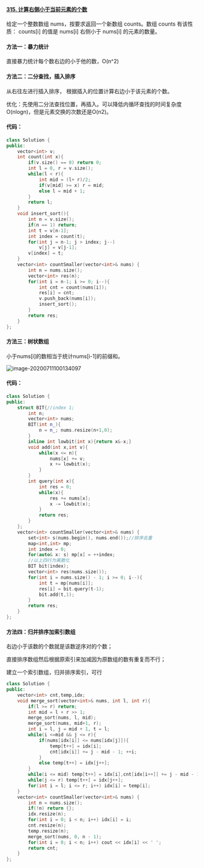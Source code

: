 #### [315. 计算右侧小于当前元素的个数](https://leetcode-cn.com/problems/count-of-smaller-numbers-after-self/)

给定一个整数数组 nums，按要求返回一个新数组 counts。数组 counts 有该性质： counts[i] 的值是  nums[i] 右侧小于 nums[i] 的元素的数量。

#### 方法一：暴力统计

直接暴力统计每个数右边的小于他的数，O(n^2)

#### 方法二：二分查找，插入排序

从右往左进行插入排序，
根据插入的位置计算右边小于该元素的个数。

优化：先使用二分法查找位置，再插入。可以降低内循环查找的时间复杂度O(nlogn)，但是元素交换的次数还是O(n2)。

#### 代码：

```cpp
class Solution {
public:
    vector<int> v;
    int count(int x){
        if(v.size() == 0) return 0;
        int l = 0, r = v.size();
        while(l < r){
            int mid = (l+ r)/2;
            if(v[mid] >= x) r = mid;
            else l = mid + 1;
        }
        return l;
    }
    void insert_sort(){
        int n = v.size();
        if(n == 1) return;
        int t = v[n-1];
        int index = count(t);
        for(int j = n-1; j > index; j--)
            v[j] = v[j-1];
        v[index] = t;
    }
    vector<int> countSmaller(vector<int>& nums) {
        int n = nums.size();
        vector<int> res(n);
        for(int i = n-1; i >= 0; i--){
            int cnt = count(nums[i]);
            res[i] = cnt;
            v.push_back(nums[i]);
            insert_sort();
        }
        return res;
    }
};
```

#### 方法三：树状数组

小于nums[i]的数相当于统计nums[i-1]的前缀和。

![image-20200711100134097](https://i.loli.net/2020/07/11/JS5TU8LpvHl4xIF.png)

#### 代码：

```cpp
class Solution {
public:
    struct BIT{//index 1;
        int n;
        vector<int> nums;
        BIT(int n_){
            n = n_; nums.resize(n+1,0);
        }
        inline int lowbit(int x){return x&-x;}
        void add(int x,int v){
            while(x <= n){
                nums[x] += v;
                x += lowbit(x);
            }
        }
        int query(int x){
            int res = 0;
            while(x){
                res += nums[x];
                x -= lowbit(x);
            }
            return res;
        }
    };
    vector<int> countSmaller(vector<int>& nums) {
        set<int> s(nums.begin(), nums.end());//排序去重
        map<int,int> mp;
        int index = 0;
        for(auto& x: s) mp[x] = ++index;
        //以上四行为离散化
        BIT bit(index);
        vector<int> res(nums.size());
        for(int i = nums.size() - 1; i >= 0; i--){
            int t = mp[nums[i]];
            res[i] = bit.query(t-1);
            bit.add(t,1);
        }
        return res;
    }
};
```

#### 方法四：归并排序加索引数组

右边小于该数的个数就是该数逆序对的个数；

直接排序数组然后根据原索引来加减因为原数组的数有重复而不行；

建立一个索引数组，归并排序索引，可行

```cpp
class Solution {
public:
    vector<int> cnt,temp,idx;
    void merge_sort(vector<int>& nums, int l, int r){
        if(l >= r) return;
        int mid = l + r >> 1;
        merge_sort(nums, l, mid);
        merge_sort(nums, mid+1, r);
        int i = l, j = mid + 1, t = l;
        while(i <=mid && j <= r){
            if(nums[idx[i]] <= nums[idx[j]]){
                temp[t++] = idx[i];
                cnt[idx[i]] += j - mid - 1; ++i;
            }
            else temp[t++] = idx[j++];
        }
        while(i <= mid) temp[t++] = idx[i],cnt[idx[i++]] += j - mid - 1;
        while(j <= r) temp[t++] = idx[j++];
        for(int i = l; i <= r; i++) idx[i] = temp[i];
    }
    vector<int> countSmaller(vector<int>& nums) {
        int n = nums.size();
        if(!n) return {};
        idx.resize(n);
        for(int i = 0; i < n; i++) idx[i] = i;
        cnt.resize(n);
        temp.resize(n);
        merge_sort(nums, 0, n - 1);
        for(int i = 0; i < n; i++) cout << idx[i] << ' ';
        return cnt;
    }
};
```

